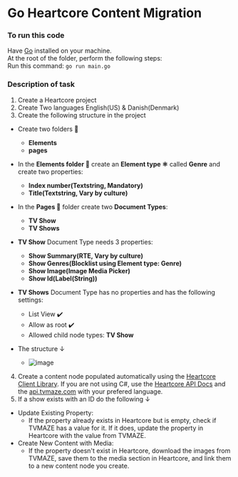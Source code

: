 # Go Heartcore Content Migration

### To run this code
Have [Go](https://go.dev/) installed on your machine. \
At the root of the folder, perform the following steps: \
Run this command: `go run main.go`


### Description of task


1. Create a Heartcore project
2. Create Two languages English(US) & Danish(Denmark)
3. Create the following structure in the project

- Create two folders 📁
   - **Elements**
   - **pages**
- In the **Elements folder 📂** create an **Element type ⚛️** called **Genre** and create two properties:
   - **Index number(Textstring, Mandatory)**
   - **Title(Textstring, Vary by culture)**
- In the **Pages 📁** folder create two **Document Types**:
   - **TV Show**
   - **TV Shows**
- **TV Show** Document Type needs 3 properties:
   - **Show Summary(RTE, Vary by culture)**
   - **Show Genres(Blocklist using Element type: Genre)**
   - **Show Image(Image Media Picker)**
   - **Show Id(Label(String))**
- **TV Shows** Document Type has no properties and has the following settings:
   - List View ✔️
   - Allow as root ✔️
   - Allowed child node types: **TV Show**

- The structure ↓
   - ![image](https://github.com/user-attachments/assets/b4d17bd8-ba88-40ea-8732-592355448cb4)
4. Create a content node populated automatically using the [Heartcore Client Library](https://github.com/umbraco/Umbraco.Headless.Client.Net). If you are not using C#, use the [Heartcore API Docs](https://docs.umbraco.com/umbraco-heartcore/api-documentation/api-documentation) and the [api.tvmaze.com](https://www.tvmaze.com/api) with your prefered language.
5.  If a show exists with an ID do the following ↓
- Update Existing Property:
   - If the property already exists in Heartcore but is empty, check if TVMAZE has a value for it. If it does, update the property in Heartcore with the value from TVMAZE.
- Create New Content with Media:
   - If the property doesn't exist in Heartcore, download the images from TVMAZE, save them to the media section in Heartcore, and link them to a new content node you create.
